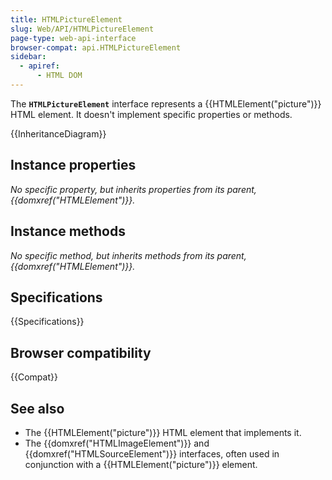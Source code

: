 ```yaml
---
title: HTMLPictureElement
slug: Web/API/HTMLPictureElement
page-type: web-api-interface
browser-compat: api.HTMLPictureElement
sidebar:
  - apiref:
      - HTML DOM
---
```


The **`HTMLPictureElement`** interface represents a {{HTMLElement("picture")}} HTML element. It doesn't implement specific properties or methods.

{{InheritanceDiagram}}

## Instance properties

_No specific property, but inherits properties from its parent, {{domxref("HTMLElement")}}._

## Instance methods

_No specific method, but inherits methods from its parent, {{domxref("HTMLElement")}}._

## Specifications

{{Specifications}}

## Browser compatibility

{{Compat}}

## See also

- The {{HTMLElement("picture")}} HTML element that implements it.
- The {{domxref("HTMLImageElement")}} and {{domxref("HTMLSourceElement")}} interfaces, often used in conjunction with a {{HTMLElement("picture")}} element.
